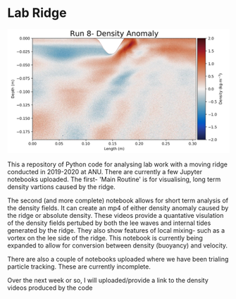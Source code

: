 # Lab Ridge
![Density Anomaly](Pictures/thecapture.PNG)

This a repository of Python code for analysing lab work with a moving ridge conducted in 2019-2020 at ANU. There are currently a few Jupyter notebooks uploaded. The first- 'Main Routine' is for visualising, long term density vartions caused by the ridge. 

The second (and more complete) notebook allows for short term analysis of the density fields. It can create an mp4 of either density anomaly caused by the ridge or absolute density. These videos provide a quantative visulation of the density fields pertubed by both the lee waves and internal tides generated by the ridge. They also show features of local mixing- such as a vortex on the lee side of the ridge. This notebook is currently being expanded to allow for conversion between density (buoyancy) and velocity.

There are also a couple of notebooks uploaded where we have been trialing particle tracking. These are currently incomplete. 

Over the next week or so, I will uploaded/provide a link to the density videos produced by the code 
